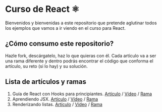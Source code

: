 # Curso de React ⚛️

Bienvenidos y bienvenidas a este repositorio que pretende aglutinar todos los ejemplos que vamos a ir viendo en el curso para React.

## ¿Cómo consumo este repositorio?

Hazle fork, descárgatelo, haz lo que quieras con él. Cada artículo va a ser una rama diferente y dentro podrás encontrar el código que conforma el artículo, su reto (si lo hay) y su solución.

## Lista de artículos y ramas

1. Guía de React con Hooks para principiantes. [Artículo](https://antonio.laguna.es/posts/guia-react-para-principiantes-con-hooks/?utm_source=GitHub&utm_medium=README+Curso+React) / [Vídeo](https://youtu.be/H_3IkTklcX8) / [Rama](https://github.com/Antonio-Laguna/curso-react/tree/001-guia-react-hooks)
2. Aprendiendo JSX. [Artículo](https://antonio.laguna.es/posts/guia-react-aprendiendo-jsx?utm_source=GitHub&utm_medium=README+Curso+React) / [Vídeo](https://youtu.be/RZ6EVaxmtN4) / [Rama](https://github.com/Antonio-Laguna/curso-react/tree/002-aprendiendo-jsx)
3. Renderizando listas. [Artículo](https://antonio.laguna.es/posts/guia-react-renderizar-listas-elementos-componentes?utm_source=GitHub&utm_medium=README+Curso+React) / [Vídeo](https://youtu.be/RHqrw0sqvL4) / [Rama](https://github.com/Antonio-Laguna/curso-react/tree/003-renderizando-listas)
